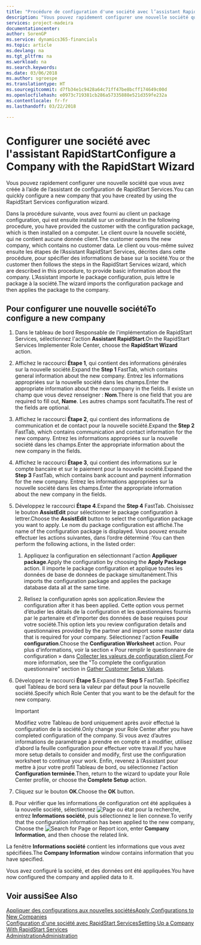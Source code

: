 ```yaml
---
title: "Procédure de configuration d'une société avec l’assistant RapidStart | Microsoft Docs"
description: "Vous pouvez rapidement configurer une nouvelle société que vous avez créée à l’aide de l’assistant de configuration de RapidStart Services."
services: project-madeira
documentationcenter: 
author: SorenGP
ms.service: dynamics365-financials
ms.topic: article
ms.devlang: na
ms.tgt_pltfrm: na
ms.workload: na
ms.search.keywords: 
ms.date: 03/06/2018
ms.author: sgroespe
ms.translationtype: HT
ms.sourcegitcommit: d7fb34e1c9428a64c71ff47be8bcff174649c00d
ms.openlocfilehash: e0973c719381cb286a57335888e521d359fe232a
ms.contentlocale: fr-fr
ms.lasthandoff: 03/22/2018

---
```

# <a name="configure-a-company-with-the-rapidstart-wizard"></a><span data-ttu-id="3a1c4-103">Configurer une société avec l'assistant RapidStart</span><span class="sxs-lookup"><span data-stu-id="3a1c4-103">Configure a Company with the RapidStart Wizard</span></span>
<span data-ttu-id="3a1c4-104">Vous pouvez rapidement configurer une nouvelle société que vous avez créée à l’aide de l’assistant de configuration de RapidStart Services.</span><span class="sxs-lookup"><span data-stu-id="3a1c4-104">You can quickly configure a new company that you have created by using the RapidStart Services configuration wizard.</span></span>

<span data-ttu-id="3a1c4-105">Dans la procédure suivante, vous avez fourni au client un package configuration, qui est ensuite installé sur un ordinateur.</span><span class="sxs-lookup"><span data-stu-id="3a1c4-105">In the following procedure, you have provided the customer with the configuration package, which is then installed on a computer.</span></span> <span data-ttu-id="3a1c4-106">Le client ouvre la nouvelle société, qui ne contient aucune donnée client.</span><span class="sxs-lookup"><span data-stu-id="3a1c4-106">The customer opens the new company, which contains no customer data.</span></span> <span data-ttu-id="3a1c4-107">Le client ou vous-même suivez ensuite les étapes de l’Assistant RapidStart Services, décrites dans cette procédure, pour spécifier des informations de base sur la société.</span><span class="sxs-lookup"><span data-stu-id="3a1c4-107">You or the customer then follows the steps in the RapidStart Services wizard, which are described in this procedure, to provide basic information about the company.</span></span> <span data-ttu-id="3a1c4-108">L’Assistant importe le package configuration, puis lettre le package à la société.</span><span class="sxs-lookup"><span data-stu-id="3a1c4-108">The wizard imports the configuration package and then applies the package to the company.</span></span>  

## <a name="to-configure-a-new-company"></a><span data-ttu-id="3a1c4-109">Pour configurer une nouvelle société</span><span class="sxs-lookup"><span data-stu-id="3a1c4-109">To configure a new company</span></span>  
1. <span data-ttu-id="3a1c4-110">Dans le tableau de bord Responsable de l'implémentation de RapidStart Services, sélectionnez l'action **Assistant RapidStart**.</span><span class="sxs-lookup"><span data-stu-id="3a1c4-110">On the RapidStart Services Implementer Role Center, choose the **RapidStart Wizard** action.</span></span>  
2. <span data-ttu-id="3a1c4-111">Affichez le raccourci **Étape 1**, qui contient des informations générales sur la nouvelle société.</span><span class="sxs-lookup"><span data-stu-id="3a1c4-111">Expand the **Step 1** FastTab, which contains general information about the new company.</span></span> <span data-ttu-id="3a1c4-112">Entrez les informations appropriées sur la nouvelle société dans les champs.</span><span class="sxs-lookup"><span data-stu-id="3a1c4-112">Enter the appropriate information about the new company in the fields.</span></span> <span data-ttu-id="3a1c4-113">Il existe un champ que vous devez renseigner : **Nom**.</span><span class="sxs-lookup"><span data-stu-id="3a1c4-113">There is one field that you are required to fill out, **Name**.</span></span> <span data-ttu-id="3a1c4-114">Les autres champs sont facultatifs.</span><span class="sxs-lookup"><span data-stu-id="3a1c4-114">The rest of the fields are optional.</span></span>  
3. <span data-ttu-id="3a1c4-115">Affichez le raccourci **Étape 2**, qui contient des informations de communication et de contact pour la nouvelle société.</span><span class="sxs-lookup"><span data-stu-id="3a1c4-115">Expand the **Step 2** FastTab, which contains communication and contact information for the new company.</span></span> <span data-ttu-id="3a1c4-116">Entrez les informations appropriées sur la nouvelle société dans les champs.</span><span class="sxs-lookup"><span data-stu-id="3a1c4-116">Enter the appropriate information about the new company in the fields.</span></span>
4. <span data-ttu-id="3a1c4-117">Affichez le raccourci **Étape 3**, qui contient des informations sur le compte bancaire et sur le paiement pour la nouvelle société.</span><span class="sxs-lookup"><span data-stu-id="3a1c4-117">Expand the **Step 3** FastTab, which contains bank account and payment information for the new company.</span></span> <span data-ttu-id="3a1c4-118">Entrez les informations appropriées sur la nouvelle société dans les champs.</span><span class="sxs-lookup"><span data-stu-id="3a1c4-118">Enter the appropriate information about the new company in the fields.</span></span>  
5. <span data-ttu-id="3a1c4-119">Développez le raccourci **Étape 4**.</span><span class="sxs-lookup"><span data-stu-id="3a1c4-119">Expand the **Step 4** FastTab.</span></span> <span data-ttu-id="3a1c4-120">Choisissez le bouton **AssistEdit** pour sélectionner le package configuration à lettrer.</span><span class="sxs-lookup"><span data-stu-id="3a1c4-120">Choose the **AssistEdit** button to select the configuration package you want to apply.</span></span> <span data-ttu-id="3a1c4-121">Le nom du package configuration est affiché.</span><span class="sxs-lookup"><span data-stu-id="3a1c4-121">The name of the configuration package is displayed.</span></span> <span data-ttu-id="3a1c4-122">Vous pouvez ensuite effectuer les actions suivantes, dans l’ordre déterminé :</span><span class="sxs-lookup"><span data-stu-id="3a1c4-122">You can then perform the following actions, in the listed order:</span></span>  

    1. <span data-ttu-id="3a1c4-123">Appliquez la configuration en sélectionnant l'action **Appliquer package**.</span><span class="sxs-lookup"><span data-stu-id="3a1c4-123">Apply the configuration by choosing the **Apply Package** action.</span></span> <span data-ttu-id="3a1c4-124">Il importe le package configuration et applique toutes les données de base de données de package simultanément.</span><span class="sxs-lookup"><span data-stu-id="3a1c4-124">This imports the configuration package and applies the package database data all at the same time.</span></span>  

    2. <span data-ttu-id="3a1c4-125">Relisez la configuration après son application.</span><span class="sxs-lookup"><span data-stu-id="3a1c4-125">Review the configuration after it has been applied.</span></span> <span data-ttu-id="3a1c4-126">Cette option vous permet d’étudier les détails de la configuration et les questionnaires fournis par le partenaire et d’importer des données de base requises pour votre société.</span><span class="sxs-lookup"><span data-stu-id="3a1c4-126">This option lets you review configuration details and questionnaires provided by the partner and import some master data that is required for your company.</span></span> <span data-ttu-id="3a1c4-127">Sélectionnez l'action **Feuille configuration**.</span><span class="sxs-lookup"><span data-stu-id="3a1c4-127">Choose the **Configuration Worksheet** action.</span></span> <span data-ttu-id="3a1c4-128">Pour plus d'informations, voir la section « Pour remplir le questionnaire de configuration » dans [Collecter les valeurs de configuration client](admin-gather-customer-setup-values.md).</span><span class="sxs-lookup"><span data-stu-id="3a1c4-128">For more information, see the "To complete the configuration questionnaire" section in [Gather Customer Setup Values](admin-gather-customer-setup-values.md).</span></span>  

6. <span data-ttu-id="3a1c4-129">Développez le raccourci **Étape 5**.</span><span class="sxs-lookup"><span data-stu-id="3a1c4-129">Expand the **Step 5** FastTab.</span></span> <span data-ttu-id="3a1c4-130">Spécifiez quel Tableau de bord sera la valeur par défaut pour la nouvelle société.</span><span class="sxs-lookup"><span data-stu-id="3a1c4-130">Specify which Role Center that you want to be the default for the new company.</span></span>  

    > [!IMPORTANT]  
    >  <span data-ttu-id="3a1c4-131">Modifiez votre Tableau de bord uniquement après avoir effectué la configuration de la société.</span><span class="sxs-lookup"><span data-stu-id="3a1c4-131">Only change your Role Center after you have completed configuration of the company.</span></span> <span data-ttu-id="3a1c4-132">Si vous avez d’autres informations de paramétrage à prendre en compte et à modifier, utilisez d’abord la feuille configuration pour effectuer votre travail.</span><span class="sxs-lookup"><span data-stu-id="3a1c4-132">If you have more setup details to consider and modify, first use the configuration worksheet to continue your work.</span></span> <span data-ttu-id="3a1c4-133">Enfin, revenez à l’Assistant pour mettre à jour votre profil Tableau de bord, ou sélectionnez l'action **Configuration terminée**.</span><span class="sxs-lookup"><span data-stu-id="3a1c4-133">Then, return to the wizard to update your Role Center profile, or choose the **Complete Setup** action.</span></span>

7. <span data-ttu-id="3a1c4-134">Cliquez sur le bouton **OK**.</span><span class="sxs-lookup"><span data-stu-id="3a1c4-134">Choose the **OK** button.</span></span>  
8. <span data-ttu-id="3a1c4-135">Pour vérifier que les informations de configuration ont été appliquées à la nouvelle société, sélectionnez ![Page ou état pour la recherche](media/ui-search/search_small.png "Page ou état pour la recherche"), entrez **Informations société**, puis sélectionnez le lien connexe.</span><span class="sxs-lookup"><span data-stu-id="3a1c4-135">To verify that the configuration information has been applied to the new company, Choose the ![Search for Page or Report](media/ui-search/search_small.png "Search for Page or Report icon") icon, enter **Company Information**, and then choose the related link.</span></span>

<span data-ttu-id="3a1c4-136">La fenêtre **Informations société** contient les informations que vous avez spécifiées.</span><span class="sxs-lookup"><span data-stu-id="3a1c4-136">The **Company Information** window contains information that you have specified.</span></span>   

<span data-ttu-id="3a1c4-137">Vous avez configuré la société, et des données ont été appliquées.</span><span class="sxs-lookup"><span data-stu-id="3a1c4-137">You have now configured the company and applied data to it.</span></span>  

## <a name="see-also"></a><span data-ttu-id="3a1c4-138">Voir aussi</span><span class="sxs-lookup"><span data-stu-id="3a1c4-138">See Also</span></span>  
[<span data-ttu-id="3a1c4-139">Appliquer des configurations aux nouvelles sociétés</span><span class="sxs-lookup"><span data-stu-id="3a1c4-139">Apply Configurations to New Companies</span></span>](admin-apply-configuration-to-new-companies.md)  
[<span data-ttu-id="3a1c4-140">Configuration d'une société avec RapidStart Services</span><span class="sxs-lookup"><span data-stu-id="3a1c4-140">Setting Up a Company With RapidStart Services</span></span>](admin-set-up-a-company-with-rapidstart.md)  
[<span data-ttu-id="3a1c4-141">Administration</span><span class="sxs-lookup"><span data-stu-id="3a1c4-141">Administration</span></span>](admin-setup-and-administration.md)

